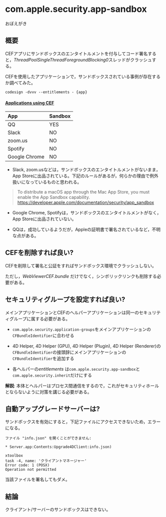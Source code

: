 # com.apple.security.app-sandbox
おぼえがき

## 概要

CEFアプリにサンドボックスのエンタイトルメントを付与してコード署名すると，*ThreadPoolSingleThreadForegroundBlocking0*スレッドがクラッシュする。

CEFを使用したアプリケーションで，サンドボックスされている事例が存在するか調べてみた。

```
codesign -dvvv --entitlements - {app}
```

#### [Applications using CEF](https://en.wikipedia.org/wiki/Chromium_Embedded_Framework#Applications_using_CEF)

|App|Sandbox|
|:-|:-|
|QQ|YES|
|Slack|NO|
|zoom.us|NO|
|Spotify|NO|
|Google Chrome|NO|

* Slack, zoom.usなどは，サンドボックスのエンタイトルメントがないまま，App Storeに出品されている。下記のルールがあるが，何らかの理由で例外扱いになっているものと思われる。

> To distribute a macOS app through the Mac App Store, you must enable the App Sandbox capability.
https://developer.apple.com/documentation/security/app_sandbox

* Google Chrome, Spotifyは，サンドボックスのエンタイトルメントがなく，App Storeに出品されていない。

* QQは，成功しているようだが，Appleの証明書で署名されているなど，不明な点がある。

## CEFを削除すれば良い?

CEFを削除して署名と公証をすればサンドボックス環境でクラッシュしない。

ただし，*WebViewerCEF.bundle* だけでなく，シンボリックリンクも削除する必要がある。

## セキュリティグループを設定すれば良い?

メインアプリケーションとCEFのヘルパーアプリケーションは同一のセキュリティグループに属する必要がある。

* `com.apple.security.application-groups`をメインアプリケーションの`CFBundleIdentifier`に合わせる

* 4D Helper, 4D Helper (GPU), 4D Helper (Plugin), 4D Helper (Renderer)の`CFBundleIdentifier`の接頭辞にメインアプリケーションの`CFBundleIdentifier`を追加する

* 各ヘルパーの*entitlements* は`com.apple.security.app-sandbox`と`com.apple.security.inherit`だけにする

**解説**: 本体とヘルパーはプロセス間通信をするので，これがセキュリティホールとならないように対策を講じる必要がある。

## 自動アップグレードサーバーは?

サンドボックスを有効にすると，下記ファイルにアクセスできないため，エラーになる。

```
ファイル "info.json" を開くことができません: 

* Server.app:Contents:Upgrade4DClient:info.json)

xtoolbox
task -4, name: 'クライアントマネージャー'
Error code: 1 (POSX)
Operation not permitted
```

当該ファイルを署名してもダメ。

## 結論

クライアント/サーバーのサンドボックスはできない。
